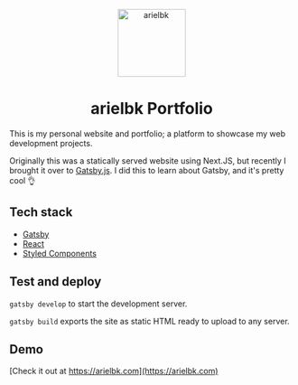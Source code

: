 <p align="center">
  <a href="https://www.arielbk.com">
    <img alt="arielbk" src="https://arielbk.com/icons/icon-256x256.png" width="120" />
  </a>
</p>
<h1 align="center">
  arielbk Portfolio
</h1>


This is my personal website and portfolio; a platform to showcase my web development projects.

Originally this was a statically served website using Next.JS, but recently I brought it over to [Gatsby.js](https://gatsbyjs.org). I did this to learn about Gatsby, and it's pretty cool 👌


## Tech stack
- [Gatsby](https://gatsbyjs.org)
- [React](https://reactjs.org)
- [Styled Components](https://styled-components.com)


## Test and deploy
`gatsby develop` to start the development server.

`gatsby build` exports the site as static HTML ready to upload to any server.

## Demo
[Check it out at https://arielbk.com](https://arielbk.com)

